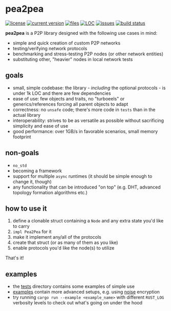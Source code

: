 # pea2pea
[![license](https://img.shields.io/badge/license-CC0-blue)](https://creativecommons.org/publicdomain/zero/1.0/)
[![current version](https://img.shields.io/crates/v/pea2pea)](https://crates.io/crates/pea2pea)
[![files](https://tokei.rs/b1/github/ljedrz/pea2pea?category=files)](https://github.com/ljedrz/pea2pea/tree/master/src)
[![LOC](https://tokei.rs/b1/github/ljedrz/pea2pea?category=code)](https://github.com/ljedrz/pea2pea/tree/master/src)
[![issues](https://img.shields.io/github/issues-raw/ljedrz/pea2pea)](https://github.com/ljedrz/pea2pea/issues)
[![build status](https://img.shields.io/travis/com/ljedrz/pea2pea)](https://travis-ci.com/ljedrz/pea2pea)

**pea2pea** is a P2P library designed with the following use cases in mind:
- simple and quick creation of custom P2P networks
- testing/verifying network protocols
- benchmarking and stress-testing P2P nodes (or other network entities)
- substituting other, "heavier" nodes in local network tests

## goals
- small, simple codebase: the library - _including_ the optional protocols - is under 1k LOC and there are few dependencies
- ease of use: few objects and traits, no "turboeels" or generics/references forcing all parent objects to adapt
- correctness: no `unsafe` code; there's more code in `tests` than in the actual library
- interoperability: strives to be as versatile as possible without sacrificing simplicity and ease of use
- good performance: over 1GB/s in favorable scenarios, small memory footprint

## non-goals
- `no_std`
- becoming a framework
- support for multiple `async` runtimes (it should be simple enough to change it, though)
- any functionality that can be introduced "on top" (e.g. DHT, advanced topology formation algorithms etc.)

## how to use it
1. define a clonable struct containing a `Node` and any extra state you'd like to carry
2. `impl Pea2Pea` for it
3. make it implement any/all of the protocols
4. create that struct (or as many of them as you like)
5. enable protocols you'd like the node(s) to utilize

That's it!

## examples

- the [tests](https://github.com/ljedrz/pea2pea/tree/master/tests) directory contains some examples of simple use
- [examples](https://github.com/ljedrz/pea2pea/tree/master/examples) contain more advanced setups, e.g. using [noise](https://noiseprotocol.org/noise.html) encryption
- try running `cargo run --example <example_name>` with different `RUST_LOG` verbosity levels to check out what's going on under the hood
